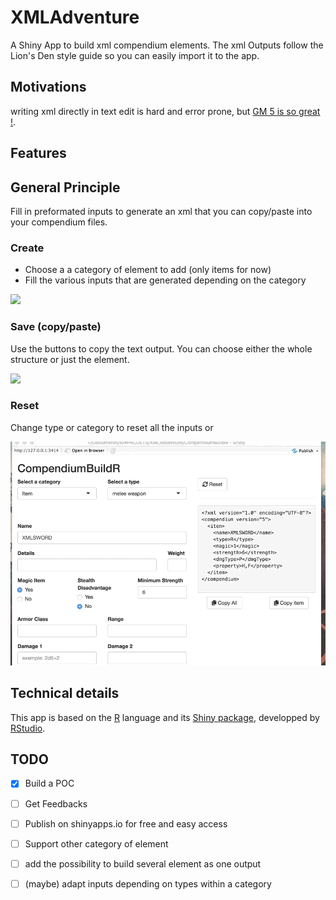 # XMLAdventure

A Shiny App to build xml compendium elements. The xml Outputs follow the Lion's Den style guide so you can easily import it to the app.

## Motivations
writing xml directly in text edit is hard and error prone, but [GM 5 is so great !](https://donfarland.com/technology/introduction-to-lions-den-game-master-5).

## Features

## General Principle
Fill in preformated inputs to generate an xml that you can copy/paste into your compendium files.

### Create

- Choose a a category of element to add (only items for now)
- Fill the various inputs that are generated depending on the category

![](doc/build.gif)

### Save (copy/paste)

Use the buttons to copy the text output. You can choose either the whole structure or just the element.

![](doc/copypaste.gif)

### Reset

Change type or category to reset all the inputs or 

![](doc/reset.gif)

## Technical details

This app is based on the [R](https://www.r-project.org) language and its [Shiny package](https://shiny.rstudio.com), developped by [RStudio](https://github.com/rstudio/shiny).

## TODO
  - [x] Build a POC
  - [ ] Get Feedbacks
  - [ ] Publish on shinyapps.io for free and easy access
  - [ ] Support other category of element
  - [ ] add the possibility to build several element as one output
  - [ ] (maybe) adapt inputs depending on types within a category

